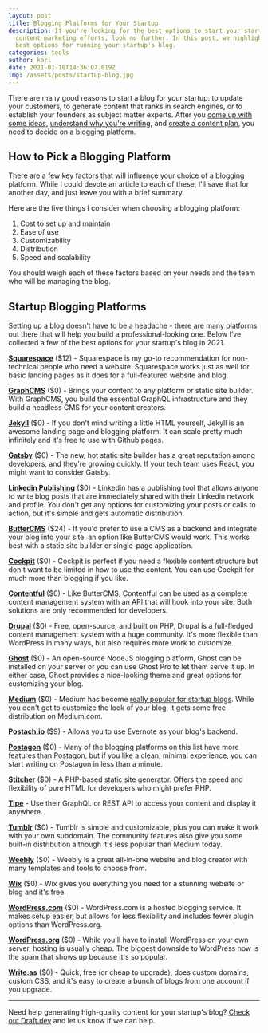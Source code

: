 ```yaml
---
layout: post
title: Blogging Platforms for Your Startup
description: If you're looking for the best options to start your startup's
  content marketing efforts, look no further. In this post, we highlight the
  best options for running your startup's blog.
categories: tools
author: karl
date: 2021-01-18T14:36:07.019Z
img: /assets/posts/startup-blog.jpg
---
```

There are many good reasons to start a blog for your startup: to update your customers, to generate content that ranks in search engines, or to establish your founders as subject matter experts. After you [come up with some ideas](https://draft.dev/learn/posts/ideas), [understand why you're writing](https://draft.dev/learn/posts/three-questions), and [create a content plan](https://draft.dev/learn/posts/content-plan), you need to decide on a blogging platform.

## How to Pick a Blogging Platform
There are a few key factors that will influence your choice of a blogging platform. While I could devote an article to each of these, I'll save that for another day, and just leave you with a brief summary.

Here are the five things I consider when choosing a blogging platform:

1. Cost to set up and maintain
2. Ease of use
3. Customizability
4. Distribution
5. Speed and scalability

You should weigh each of these factors based on your needs and the team who will be managing the blog.

## Startup Blogging Platforms
Setting up a blog doesn’t have to be a headache - there are many platforms out there that will help you build a professional-looking one. Below I’ve collected a few of the best options for your startup's blog in 2021.

**[Squarespace](https://www.squarespace.com/)** ($12) - Squarespace is my go-to recommendation for non-technical people who need a website. Squarespace works just as well for basic landing pages as it does for a full-featured website and blog.

**[GraphCMS](https://graphcms.com/)** ($0) - Brings your content to any platform or static site builder. With GraphCMS, you build the essential GraphQL infrastructure and they build a headless CMS for your content creators.

**[Jekyll](https://jekyllrb.com/)** ($0) - If you don't mind writing a little HTML yourself, Jekyll is an awesome landing page and blogging platform. It can scale pretty much infinitely and it's free to use with Github pages.

**[Gatsby](https://www.gatsbyjs.com/)** ($0) - The new, hot static site builder has a great reputation among developers, and they're growing quickly. If your tech team uses React, you might want to consider Gatsby.

**[Linkedin Publishing](https://www.linkedin.com/post/new)** ($0) - Linkedin has a publishing tool that allows anyone to write blog posts that are immediately shared with their Linkedin network and profile. You don't get any options for customizing your posts or calls to action, but it's simple and gets automatic distribution.

**[ButterCMS](https://buttercms.com/)** ($24) - If you'd prefer to use a CMS as a backend and integrate your blog into your site, an option like ButterCMS would work. This works best with a static site builder or single-page application.

**[Cockpit](https://getcockpit.com/)** ($0) - Cockpit is perfect if you need a flexible content structure but don't want to be limited in how to use the content. You can use Cockpit for much more than blogging if you like.

**[Contentful](https://www.contentful.com/)** ($0) - Like ButterCMS, Contentful can be used as a complete content management system with an API that will hook into your site. Both solutions are only recommended for developers.

**[Drupal](https://www.drupal.org/)** ($0) - Free, open-source, and built on PHP, Drupal is a full-fledged content management system with a huge community. It's more flexible than WordPress in many ways, but also requires more work to customize.

**[Ghost](https://ghost.org/)** ($0) - An open-source NodeJS blogging platform, Ghost can be installed on your server or you can use Ghost Pro to let them serve it up. In either case, Ghost provides a nice-looking theme and great options for customizing your blog. 

**[Medium](https://medium.com/new-story)** ($0) - Medium has become [really popular for startup blogs](https://www.karllhughes.com/posts/using-medium-for-your-blog). While you don't get to customize the look of your blog, it gets some free distribution on Medium.com.

**[Postach.io](https://postach.io/)** ($9) - Allows you to use Evernote as your blog's backend.

**[Postagon](http://www.postagon.com/)** ($0) - Many of the blogging platforms on this list have more features than Postagon, but if you like a clean, minimal experience, you can start writing on Postagon in less than a minute.

**[Stitcher](https://www.stitcher.io/)** ($0) - A PHP-based static site generator. Offers the speed and flexibility of pure HTML for developers who might prefer PHP.

**[Tipe](https://tipe.io/)** - Use their GraphQL or REST API to access your content and display it anywhere.

**[Tumblr](https://www.tumblr.com/)** ($0) - Tumblr is simple and customizable, plus you can make it work with your own subdomain. The community features also give you some built-in distribution although it's less popular than Medium today.

**[Weebly](https://www.weebly.com/)** ($0) - Weebly is a great all-in-one website and blog creator with many templates and tools to choose from.

**[Wix](https://www.wix.com/)** ($0) - Wix gives you everything you need for a stunning website or blog and it's free.

**[WordPress.com](https://wordpress.com/)** ($0) - WordPress.com is a hosted blogging service. It makes setup easier, but allows for less flexibility and includes fewer plugin options than WordPress.org.

**[WordPress.org](https://wordpress.org/)** ($0) - While you'll have to install WordPress on your own server, hosting is usually cheap. The biggest downside to WordPress now is the spam that shows up because it's so popular.

**[Write.as](https://write.as/)** ($0) - Quick, free (or cheap to upgrade), does custom domains, custom CSS, and it's easy to create a bunch of blogs from one account if you upgrade.

-----

Need help generating high-quality content for your startup's blog? [Check out Draft.dev](https://draft.dev) and let us know if we can help.